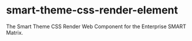 # smart-theme-css-render-element
The Smart Theme CSS Render Web Component for the Enterprise SMART Matrix.
